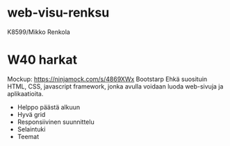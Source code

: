 # web-visu-renksu
K8599/Mikko Renkola

# W40 harkat
Mockup: https://ninjamock.com/s/4869XWx
Bootstarp
Ehkä suosituin HTML, CSS, javascript framework, jonka avulla voidaan luoda web-sivuja ja aplikaatioita.
+ Helppo päästä alkuun
+ Hyvä grid
+ Responsiivinen suunnittelu
+ Selaintuki
+ Teemat
